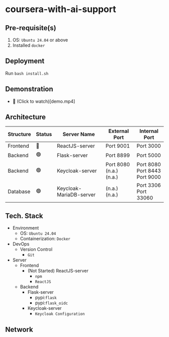 # coursera-with-ai-support
## Pre-requisite(s)
1. OS: `Ubuntu 24.04` or above
2. Installed `docker`
## Deployment
Run `bash install.sh`
## Demonstration
- :red_circle: (Click to watch)[demo.mp4]
## Architecture
|Structure|Status|Server Name|External Port|Internal Port|
|---|---|---|---|---|
|Frontend|:red_circle:|ReactJS-server|Port 9001|Port 3000|
|Backend|:green_circle:|Flask-server|Port 8899|Port 5000|
|Backend|:green_circle:|Keycloak-server|Port 8080<br/>(n.a.)<br/>(n.a.)|Port 8080<br/>Port 8443<br/>Port 9000|
|Database|:green_circle:|Keycloak-MariaDB-server|(n.a.)<br/>(n.a.)|Port 3306<br/>Port 33060|
## Tech. Stack
- Environment
  - OS: `Ubuntu 24.04`
  - Containerization: `Docker`
- DevOps
  - Version Control
    - `Git`
- Server
  - Frontend
    - (Not Started) ReactJS-server
      - `npm`
      - `ReactJS`
  - Backend
    - Flask-server
      - pypi:`flask`
      - pypi:`flask_oidc`
    - Keycloak-server
      - `Keycloak Configuration`
## Network

